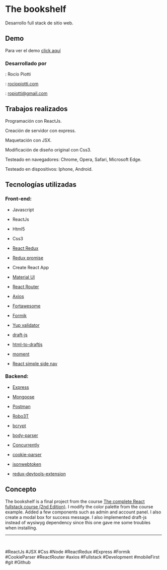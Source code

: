 
# The bookshelf

  

Desarrollo full stack de sitio web.

  

## Demo

  

Para ver el demo [click aquí]()

  

### Desarrollado por

  

: Rocío Piotti

: [rociopiotti.com](https://www.rociopiotti.com/)

: ropiotti@gmail.com

  
  
  

## Trabajos realizados

  

Programación con ReactJs.

 Creación de servidor con express.

Maquetación con JSX.

Modificación de diseño original con Css3.

  
Testeado en navegadores: Chrome, Opera, Safari, Microsoft Edge.

  

Testeado en dispositivos: Iphone, Android.

  

## Tecnologías utilizadas

### Front-end:

- Javascript

- ReactJs

- Html5

- Css3

- [React Redux](https://www.npmjs.com/package/react-redux)

- [Redux promise](https://www.npmjs.com/package/redux-promise)

- Create React App

- [Material UI](https://www.npmjs.com/package/@material-ui/core)

-  [React Router](https://www.npmjs.com/package/react-router-dom)

-  [Axios](https://www.npmjs.com/package/axios)

-  [Fortawesome](https://www.npmjs.com/package/@fortawesome/react-fontawesome)

- [Formik](https://formik.org/)

- [Yup validator](https://www.npmjs.com/package/yup)

- [draft-js](https://www.npmjs.com/package/draft-js)

- [html-to-draftjs](https://www.npmjs.com/package/html-to-draftjs)

- [moment](https://www.npmjs.com/package/moment)

-  [React simple side nav](https://www.npmjs.com/package/react-simple-sidenav)

### Backend:

 - [Express](https://www.npmjs.com/package/express)
 
 - [Mongoose](https://www.npmjs.com/package/mongoose)
 
 - [Postman](https://www.postman.com/)

 - [Robo3T](https://robomongo.org/)

 - [bcrypt](https://www.npmjs.com/package/bcrypt)
 
 - [body-parser](https://www.npmjs.com/package/body-parser)
 
 - [Concurrently](https://www.npmjs.com/package/concurrently)
 
 - [cookie-parser](https://www.npmjs.com/package/cookie-parser)
 
 - [jsonwebtoken](https://www.npmjs.com/package/jsonwebtoken)
 
 - [redux-devtools-extension](https://www.npmjs.com/package/redux-devtools-extension)
 
 
## Concepto

  

The bookshelf is a final project from the course [The complete React fullstack course (2nd Edition)](https://www.udemy.com/course/the-complete-react-fullstack-course/).  I modify the color palette from the course example. Added a few components such as admin and account panel. I also create a modal box for success message. I also implemented draft-js instead of wysiwyg dependency since this one gave me some troubles when installing. 


<hr>

<br>

#ReactJs #JSX #Css #Node #ReactRedux #Express #Formik #CookieParser #ReactRouter #axios #Fullstack #Development #mobileFirst #git #Github